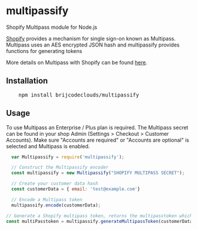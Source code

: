 multipassify
============

Shopify Multipass module for Node.js



[Shopify](http://shopify.com) provides a mechanism for single sign-on known as Multipass.  Multipass uses an AES encrypted JSON hash and multipassify provides functions for generating tokens

More details on Multipass with Shopify can be found [here](http://docs.shopify.com/api/tutorials/multipass-login).

## Installation
<pre>
    npm install brijcodeclouds/multipassify
</pre>

## Usage

To use Multipass an Enterprise / Plus plan is required. The Multipass secret can be found in your shop Admin (Settings > Checkout > Customer Accounts).
Make sure "Accounts are required" or "Accounts are optional" is selected and Multipass is enabled.

``` js
  var Multipassify = require('multipassify');

  // Construct the Multipassify encoder
  const multipassify = new Multipassify("SHOPIFY MULTIPASS SECRET");

  // Create your customer data hash
  const customerData = { email: 'test@example.com'}

  // Encode a Multipass token
  multipassify.encode(customerData);

// Generate a Shopify multipass token, returns the multipasstoken which can be used with Shopify's storefront Graph QL to generate the customer access token https://shopify.dev/docs/storefront-api/reference/customers/customeraccesstokencreatewithmultipass
const multiPasstoken = multipassify.generateMultipassToken(customerData); 
